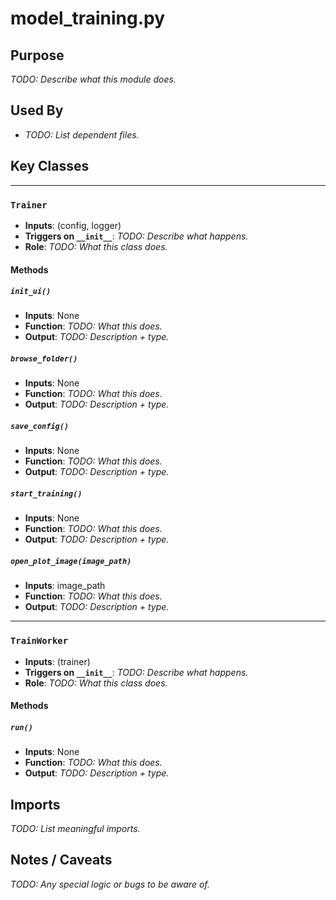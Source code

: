 # model_training.py

## Purpose
_TODO: Describe what this module does._

## Used By
- _TODO: List dependent files._

## Key Classes

---

### `Trainer`
- **Inputs**: (config, logger)
- **Triggers on `__init__`**: _TODO: Describe what happens._
- **Role**: _TODO: What this class does._

#### Methods

##### `init_ui()`
- **Inputs**: None
- **Function**: _TODO: What this does._
- **Output**: _TODO: Description + type._

##### `browse_folder()`
- **Inputs**: None
- **Function**: _TODO: What this does._
- **Output**: _TODO: Description + type._

##### `save_config()`
- **Inputs**: None
- **Function**: _TODO: What this does._
- **Output**: _TODO: Description + type._

##### `start_training()`
- **Inputs**: None
- **Function**: _TODO: What this does._
- **Output**: _TODO: Description + type._

##### `open_plot_image(image_path)`
- **Inputs**: image_path
- **Function**: _TODO: What this does._
- **Output**: _TODO: Description + type._

---

### `TrainWorker`
- **Inputs**: (trainer)
- **Triggers on `__init__`**: _TODO: Describe what happens._
- **Role**: _TODO: What this class does._

#### Methods

##### `run()`
- **Inputs**: None
- **Function**: _TODO: What this does._
- **Output**: _TODO: Description + type._


## Imports
_TODO: List meaningful imports._

## Notes / Caveats
_TODO: Any special logic or bugs to be aware of._
